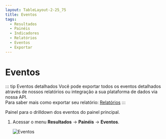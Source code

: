 ```yaml
---
layout: TableLayout-2-25_75
title: Eventos
tags:
  - Resultados
  - Painéis
  - Indicadores
  - Relatórios
  - Eventos
  - Exportar
---
```


# Eventos

::: tip Eventos detalhados
Você pode exportar todos os eventos detalhados através de nossos relatórios ou integração a sua plataforma de dados via nossa API.<br>
Para saber mais como exportar seu relatório: [Relatórios](../reports/global)
:::

Painel para o drilldown dos eventos do painel principal.

1. Acessar o menu **Resultados** -> **Painéis** -> **Eventos**.

   ![Eventos](https://cdn.phishx.io/phishx-docs/images/phishx_results_dashboards_events_01.webp)
